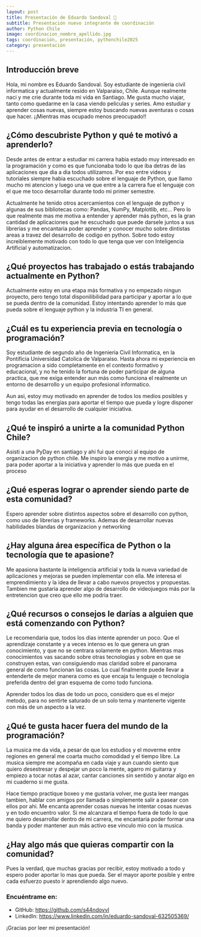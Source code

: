 ```yaml
---
layout: post
title: Presentación de Eduardo Sandoval 🎉
subtitle: Presentación nuevo integrante de coordinación
author: Python Chile
image: coordinacion_nombre_apellido.jpg
tags: coordinación, presentación, pythonchile2025
category: presentación
---
```


## Introducción breve

Hola, mi nombre es Eduardo Sandoval. Soy estudiante de ingenieria civil informatica y actualmente resido en Valparaiso, Chile. Aunque realmente naci y me crie durante toda mi vida en Santiago. Me gusta mucho viajar, tanto como quedarme en la casa viendo peliculas y series. Amo estudiar y aprender cosas nuevas, siempre estoy buscando nuevas aventuras o cosas que hacer. ¡¡Mientras mas ocupado menos preocupado!!

## ¿Cómo descubriste Python y qué te motivó a aprenderlo?

Desde antes de entrar a estudiar mi carrera habia estado muy interesado en la programación y como es que funcionaba todo lo que iba detras de las aplicaciones que dia a dia todos utilizamos. Por eso entre videos y tutoriales siempre habia escuchado sobre el lenguaje de Python, que llamo mucho mi atencion y luego una ve que entre a la carrera fue el lenguaje con el que me toco desarrollar durante todo mi primer semestre.

Actualmente he tenido otros acercamientos con el lenguaje de python y algunas de sus bibliotecas como: Pandas, NumPy, Matplotlib, etc... Pero lo que realmente mas me motiva a entender y aprender más python, es la gran cantidad de aplicaciones que he escuchado que puede darsele juntos a sus librerias y me encantaria poder aprender y conocer mucho sobre dintistas areas a travez del desarrollo de codigo en python. Sobre todo estoy increiblemente motivado con todo lo que tenga que ver con Inteligencia Artificial y automatizacion.

## ¿Qué proyectos has trabajado o estás trabajando actualmente en Python?

Actualmente estoy en una etapa más formativa y no empezado ningun proyecto, pero tengo total disponilibilidad para participar y aportar a lo que se pueda dentro de la comunidad. Estoy intentando aprender lo más que pueda sobre el lenguaje python y la industria TI en general.

## ¿Cuál es tu experiencia previa en tecnología o programación?

Soy estudiante de segundo año de Ingenieria Civil Informatica, en la Pontificia Universidad Catolica de Valparaiso. Hasta ahora mi experiencia en programacion a sido completamente en el contexto formativo y educacional, y no he tenido la fortuna de poder participar de alguna practica, que me exiga entender aun más como funciona el realmente un entorno de desarrollo y un equipo profesional informatico.

Aun asi, estoy muy motivado en aprender de todos los medios posibles y tengo todas las energias para aportar el tiempo que pueda y logre disponer para ayudar en el desarrollo de cualquier iniciativa.

## ¿Qué te inspiró a unirte a la comunidad Python Chile?

Asisti a una PyDay en santiago y ahi fui que conoci al equipo de organizacion de python chile. Me inspiro la energia y me motivo a unirme, para poder aportar a la iniciativa y aprender lo más que pueda en el proceso

## ¿Qué esperas lograr o aprender siendo parte de esta comunidad?

Espero aprender sobre distintos aspectos sobre el desarrollo con python, como uso de librerias y frameworks. Ademas de desarrollar nuevas habilidades blandas de organizacion y networking

## ¿Hay alguna área específica de Python o la tecnología que te apasione?

Me apasiona bastante la inteligencia artificial y toda la nueva variedad de aplicaciones y mejoras se pueden implementar con ella. Me interesa el emprendimiento y la idea de llevar a cabo nuevos proyectos y propuestas. Tambien me gustaria aprender algo de desarrollo de videojuegos más por la entretencion que creo que ello me podria traer.

## ¿Qué recursos o consejos le darías a alguien que está comenzando con Python?

Le recomendaria que, todos los dias intente aprender un poco. Que el aprendizaje constante y a veces intenso es lo que genera un gran conocimiento, y que no se centrara solamente en python. Mientras mas conocimientos vas sacando sobre otras tecnologias y sobre en que se construyen estas, van consiguiendo mas claridad sobre el panorama general de como funcionan las cosas. Lo cual finalmente puede llevar a entenderte de mejor manera como es que encaja tu lenguaje o tecnologia preferida dentro del gran esquema de como todo funciona. 

Aprender todos los dias de todo un poco, considero que es el mejor metodo, para no sentirte saturado de un solo tema y mantenerte vigente con más de un aspecto a la vez.

## ¿Qué te gusta hacer fuera del mundo de la programación?

La musica me da vida, a pesar de que los estudios y el moverme entre regiones en general me coarta mucho comodidad y el tiempo libre. La musica siempre me acompaña en cada viaje y aun cuando siento que quiero desestresar y despejar un poco la mente, agarro mi guitarra y empiezo a tocar notas al azar, cantar canciones sin sentido y anotar algo en mi cuaderno si me gusta.

Hace tiempo practique boxeo y me gustaria volver, me gusta leer mangas tambien, hablar con amigos por llamada o simplemente salir a pasear con ellos por ahi. Me encanta aprender cosas nuevas he intentar cosas nuevas y en todo encuentro valor. Si me alcanzara el tiempo fuera de todo lo que me quiero desarrollar dentro de mi carrera, me encantaria poder formar una banda y poder mantener aun más activo ese vinculo mio con la musica.

## ¿Hay algo más que quieras compartir con la comunidad?

Pues la verdad, que muchas gracias por recibir, estoy motivado a todo y espero poder aportar lo mas que pueda. Ser el mayor aporte posible y entre cada esfuerzo puesto ir aprendiendo algo nuevo.

### Encuéntrame en:

- GitHub: https://github.com/s44ndovvl
- LinkedIn: https://www.linkedin.com/in/eduardo-sandoval-632505369/

¡Gracias por leer mi presentación!